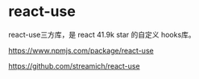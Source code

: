 # react-use
react-use三方库，是 react 41.9k star 的自定义 hooks库。

https://www.npmjs.com/package/react-use

https://github.com/streamich/react-use